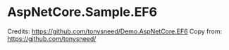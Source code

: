 # AspNetCore.Sample.EF6
Credits: https://github.com/tonysneed/Demo.AspNetCore.EF6
Copy from: https://github.com/tonysneed/
